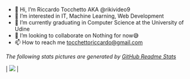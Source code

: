 - 👋 Hi, I’m Riccardo Tocchetto AKA @rikivideo9
- 👀 I’m interested in IT, Machine Learning, Web Development
- 🌱 I’m currently graduating in Computer Science at the University of Udine
- 💞️ I’m looking to collaborate on Nothing for now😅
- 📫 How to reach me tocchettoriccardo@gmail.com

*The following stats pictures are generated by [GitHub Readme Stats](https://github.com/anuraghazra/github-readme-stats)*

| [![](https://github-readme-stats.vercel.app/api?username=rikivideo9&count_private=true&show_icons=true&theme=dark&include_all_commits=true)](https://github.com/rikivideo9) |

<!---
rikivideo9/rikivideo9 is a ✨ special ✨ repository because its `README.md` (this file) appears on your GitHub profile.
You can click the Preview link to take a look at your changes.
--->
